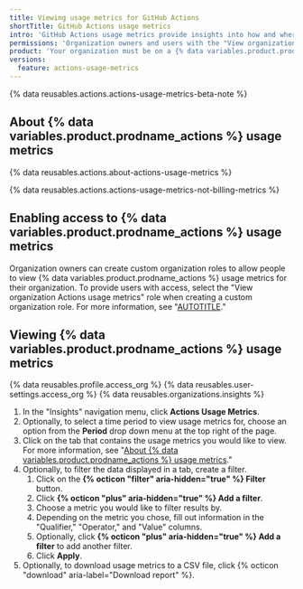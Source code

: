 ```yaml
---
title: Viewing usage metrics for GitHub Actions
shortTitle: GitHub Actions usage metrics
intro: 'GitHub Actions usage metrics provide insights into how and where your organization is using resources for its CI/CD pipelines.'
permissions: 'Organization owners and users with the "View organization Actions usage metrics" permission.'
product: 'Your organization must be on a {% data variables.product.prodname_ghe_cloud %} plan.'
versions:
  feature: actions-usage-metrics
---
```


{% data reusables.actions.actions-usage-metrics-beta-note %}

## About {% data variables.product.prodname_actions %} usage metrics

{% data reusables.actions.about-actions-usage-metrics %}

{% data reusables.actions.actions-usage-metrics-not-billing-metrics %}
  
## Enabling access to {% data variables.product.prodname_actions %} usage metrics
  
Organization owners can create custom organization roles to allow people to view {% data variables.product.prodname_actions %} usage metrics for their organization. To provide users with access, select the "View organization Actions usage metrics" role when creating a custom organization role. For more information, see "[AUTOTITLE](/organizations/managing-peoples-access-to-your-organization-with-roles/about-custom-organization-roles)."

## Viewing {% data variables.product.prodname_actions %} usage metrics

{% data reusables.profile.access_org %}
{% data reusables.user-settings.access_org %}
{% data reusables.organizations.insights %}
1. In the "Insights" navigation menu, click **Actions Usage Metrics**.
1. Optionally, to select a time period to view usage metrics for, choose an option from the **Period** drop down menu at the top right of the page.
1. Click on the tab that contains the usage metrics you would like to view. For more information, see "[About {% data variables.product.prodname_actions %} usage metrics](#about-github-actions-usage-metrics)."
1. Optionally, to filter the data displayed in a tab, create a filter.
    1. Click on the **{% octicon "filter" aria-hidden="true"  %} Filter** button.
    1. Click **{% octicon "plus" aria-hidden="true"  %} Add a filter**.
    1. Choose a metric you would like to filter results by.
    1. Depending on the metric you chose, fill out information in the "Qualifier," "Operator," and "Value" columns.
    1. Optionally, click **{% octicon "plus" aria-hidden="true"  %} Add a filter** to add another filter.
    1. Click **Apply**.
1. Optionally, to download usage metrics to a CSV file, click {% octicon "download" aria-label="Download report" %}.
